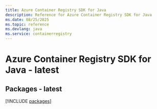```yaml
---
title: Azure Container Registry SDK for Java
description: Reference for Azure Container Registry SDK for Java
ms.date: 08/25/2025
ms.topic: reference
ms.devlang: java
ms.service: containerregistry
---
```

# Azure Container Registry SDK for Java - latest
## Packages - latest
[!INCLUDE [packages](container-registry-index.md)]
